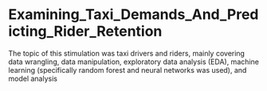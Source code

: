 # Examining_Taxi_Demands_And_Predicting_Rider_Retention
The topic of this stimulation was taxi drivers and riders, mainly covering data wrangling, data manipulation, exploratory data analysis (EDA), machine learning (specifically random forest and neural networks was used), and model analysis 
